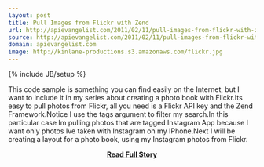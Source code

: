 ```yaml
---
layout: post
title: Pull Images from Flickr with Zend
url: http://apievangelist.com/2011/02/11/pull-images-from-flickr-with-zend/
source: http://apievangelist.com/2011/02/11/pull-images-from-flickr-with-zend/
domain: apievangelist.com
image: http://kinlane-productions.s3.amazonaws.com/flickr.jpg
---
```

{% include JB/setup %}<p>This code sample is something you can find easily on the Internet, but I want to include it in my series about creating a photo book with Flickr.Its easy to pull photos from Flickr, all you need is a Flickr API key and the Zend Framework.Notice I use the tags argument to filter my search.In this particular case Im pulling photos that are tagged Instagram App because I want only photos Ive taken with Instagram on my IPhone.Next I will be creating a layout for a photo book, using my Instagram photos from Flickr.</p>
<center><p><a href="http://apievangelist.com/2011/02/11/pull-images-from-flickr-with-zend/" style='padding:25px; font-sze:18px; font-weight: bold;'>Read Full Story</a></p></center>
